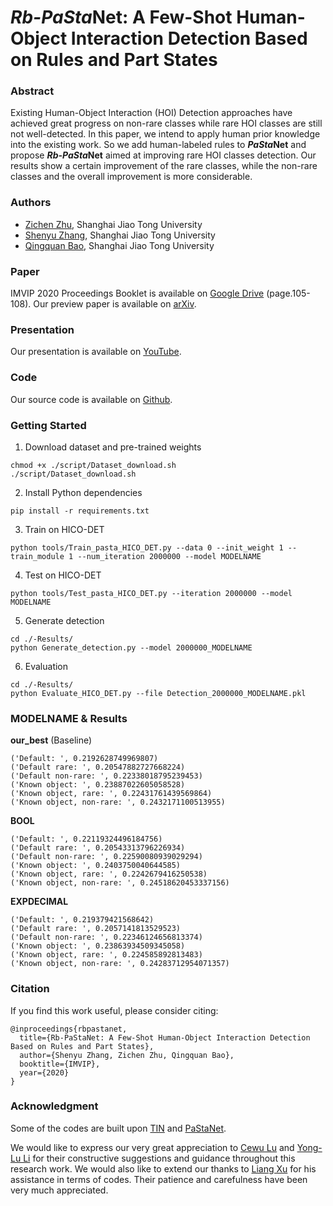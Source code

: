 # *Rb-PaSta*Net: A Few-Shot Human-Object Interaction Detection Based on Rules and Part States

### Abstract

Existing Human-Object Interaction (HOI) Detection approaches have achieved great progress on non-rare classes while rare HOI classes are still not well-detected. In this paper, we intend to apply human prior knowledge into the existing work. So we add human-labeled rules to ***PaSta*Net** and propose ***Rb-PaSta*Net** aimed at improving rare HOI classes detection. Our results show a certain improvement of the rare classes, while the non-rare classes and the overall improvement is more considerable. 

### Authors
* [Zichen Zhu](https://github.com/JamesZhutheThird), Shanghai Jiao Tong University
* [Shenyu Zhang](https://github.com/CyberSY), Shanghai Jiao Tong University
* [Qingquan Bao](https://github.com/QingquanBao), Shanghai Jiao Tong University

### Paper
IMVIP 2020 Proceedings Booklet is available on [Google Drive](https://drive.google.com/file/d/1IkSjw5D5Tc8FIpMwo6yVdo_X6QN8BwM8/view?usp=sharing) (page.105-108). Our preview paper is available on [arXiv](https://arxiv.org/pdf/2008.06285.pdf). 

### Presentation
Our presentation is available on [YouTube](https://youtube.com/watch?v=i2LNC-efZGY).

### Code 
Our source code is available on [Github](https://github.com/JamesZhutheThird/Rb-PaStaNet).

### Getting Started

1. Download dataset and pre-trained weights
``` 
chmod +x ./script/Dataset_download.sh 
./script/Dataset_download.sh 
```

2. Install Python dependencies
```
pip install -r requirements.txt
```

3. Train on HICO-DET
```
python tools/Train_pasta_HICO_DET.py --data 0 --init_weight 1 --train_module 1 --num_iteration 2000000 --model MODELNAME
```

4. Test on HICO-DET
```
python tools/Test_pasta_HICO_DET.py --iteration 2000000 --model MODELNAME
```

5. Generate detection
```
cd ./-Results/
python Generate_detection.py --model 2000000_MODELNAME
```

6. Evaluation
```
cd ./-Results/
python Evaluate_HICO_DET.py --file Detection_2000000_MODELNAME.pkl
```

### MODELNAME & Results

**our_best** (Baseline)
```
('Default: ', 0.2192628749969807)
('Default rare: ', 0.20547882727668224)
('Default non-rare: ', 0.22338018795239453)
('Known object: ', 0.23887022605058528)
('Known object, rare: ', 0.22431761439569864)
('Known object, non-rare: ', 0.2432171100513955)
```

**BOOL**
```
('Default: ', 0.22119324496184756)
('Default rare: ', 0.20543313796226934)
('Default non-rare: ', 0.22590080939029294)
('Known object: ', 0.2403750040644585)
('Known object, rare: ', 0.2242679416250538)
('Known object, non-rare: ', 0.24518620453337156)
```

**EXPDECIMAL**
```
('Default: ', 0.219379421568642)
('Default rare: ', 0.2057141813529523)
('Default non-rare: ', 0.22346124656813374)
('Known object: ', 0.23863934509345058)
('Known object, rare: ', 0.224585892813483)
('Known object, non-rare: ', 0.24283712954071357)
```

### Citation

If you find this work useful, please consider citing:
```
@inproceedings{rbpastanet,
  title={Rb-PaStaNet: A Few-Shot Human-Object Interaction Detection Based on Rules and Part States},
  author={Shenyu Zhang, Zichen Zhu, Qingquan Bao},
  booktitle={IMVIP},
  year={2020}
}
```

### Acknowledgment

Some of the codes are built upon [TIN](https://github.com/DirtyHarryLYL/Transferable-Interactiveness-Network) and [PaStaNet](https://github.com/DirtyHarryLYL/HAKE-Action/tree/Instance-level-HAKE-Action).

We would like to express our very great appreciation to [Cewu Lu](http://mvig.sjtu.edu.cn/) and [Yong-Lu Li](https://dirtyharrylyl.github.io/) for their constructive suggestions and guidance throughout this research work. We would also like to extend our thanks to [Liang Xu](https://liangxuy.github.io/) for his assistance in terms of codes. Their patience and carefulness have been very much appreciated.
